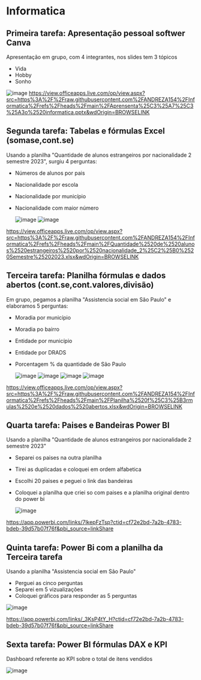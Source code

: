 # Informatica
## Primeira tarefa: Apresentação pessoal softwer Canva

Apresentação em grupo, com 4 integrantes, nos slides tem 3 tópicos
  
- Vida
- Hobby
- Sonho
  
![image](https://github.com/user-attachments/assets/9a3b1745-c178-4941-a0f6-ca464f295ce2)
https://view.officeapps.live.com/op/view.aspx?src=https%3A%2F%2Fraw.githubusercontent.com%2FANDREZA154%2FInformatica%2Frefs%2Fheads%2Fmain%2FAprensenta%25C3%25A7%25C3%25A3o%2520informatica.pptx&wdOrigin=BROWSELINK

## Segunda tarefa: Tabelas e fórmulas Excel (somase,cont.se)

Usando a planilha "Quantidade de alunos estrangeiros por nacionalidade 2 semestre 2023", surgiu 4 perguntas:

- Números de alunos por pais
- Nacionalidade por escola
- Nacionalidade por município
- Nacionalidade com maior número
  
  ![image](https://github.com/user-attachments/assets/efb04642-1a75-4353-9521-dd6d80916ed3)
  ![image](https://github.com/user-attachments/assets/5eaf2366-bdde-445d-9702-44dde442f062)


https://view.officeapps.live.com/op/view.aspx?src=https%3A%2F%2Fraw.githubusercontent.com%2FANDREZA154%2FInformatica%2Frefs%2Fheads%2Fmain%2FQuantidade%2520de%2520alunos%2520estrangeiros%2520por%2520nacionalidade_2%25C2%25B0%2520Semestre%25202023.xlsx&wdOrigin=BROWSELINK

## Terceira tarefa: Planilha fórmulas e dados abertos (cont.se,cont.valores,divisão)

Em grupo, pegamos a planilha "Assistencia social em São Paulo" e elaboramos 5 perguntas:

- Moradia por município
- Moradia po bairro
- Entidade por município
- Entidade por DRADS
- Porcentagem % da quantidade de São Paulo
  
  ![image](https://github.com/user-attachments/assets/6e38d4c0-92f5-4f7f-ad67-8327455c7b08)
  ![image](https://github.com/user-attachments/assets/52330ba3-500b-43dd-a2d8-6a9074698408)
  ![image](https://github.com/user-attachments/assets/65b9be44-a9da-4c64-9668-a0291ba45f71)
  ![image](https://github.com/user-attachments/assets/4ccd5299-77b1-4e36-9574-4bd098679d1b)

https://view.officeapps.live.com/op/view.aspx?src=https%3A%2F%2Fraw.githubusercontent.com%2FANDREZA154%2FInformatica%2Frefs%2Fheads%2Fmain%2FPlanilha%2520f%25C3%25B3rmulas%2520e%2520dados%2520abertos.xlsx&wdOrigin=BROWSELINK

## Quarta tarefa: Paises e Bandeiras Power BI

Usando a planilha "Quantidade de alunos estrangeiros por nacionalidade 2 semestre 2023"

- Separei os paises na outra planilha
- Tirei as duplicadas e coloquei em ordem alfabetica
- Escolhi 20 paises e peguei o link das bandeiras
- Coloquei a planilha que criei so com paises e a planilha original dentro do power bi
  
  ![image](https://github.com/user-attachments/assets/ae914010-8a7d-4e84-a722-df23bd37539a)

https://app.powerbi.com/links/7lkepFzTsp?ctid=cf72e2bd-7a2b-4783-bdeb-39d57b07f76f&pbi_source=linkShare

## Quinta tarefa: Power Bi com a planilha da Terceira tarefa 

Usando a planilha "Assistencia social em São Paulo" 

- Perguei as cinco perguntas
- Separei em 5 vizualizações
- Coloquei gráficos para responder as 5 perguntas

![image](https://github.com/user-attachments/assets/d14c2d74-868a-4ce9-9eb5-93583e8f2938)

https://app.powerbi.com/links/_3KsP4tY_H?ctid=cf72e2bd-7a2b-4783-bdeb-39d57b07f76f&pbi_source=linkShare

## Sexta tarefa: Power BI fórmulas DAX e KPI 

Dashboard referente ao KPI sobre o total de itens vendidos

![image](https://github.com/user-attachments/assets/6bd1182a-2e0f-4c05-b98c-9c9475683f9f)


